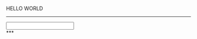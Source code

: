 HELLO WORLD

---

<input type="url" id="app001" oninput="callApp001"/>
<div id="app001-response" > *** </div>

<script>
const callApp001 = (text) => {
  const url = text;
  const searchParams = new URL(url).searchParams;
  const responseText = searchParams.get("url");
  const response = document.getElementById("app001-response");
  response.text = responseText
}
</script>
